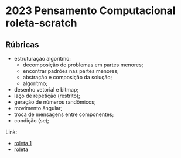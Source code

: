 # 2023 Pensamento Computacional roleta-scratch

## Rúbricas

* estruturação algorítmo:
  * decomposição do problemas em partes menores;
  * encontrar padrões nas partes menores;
  * abstração e composição da solução;
  * algorítmo;
* desenho vetorial e bitmap;
* laço de repetição (restrito);
* geração de números randômicos;
* movimento ângular;
* troca de mensagens entre componentes;
* condição (se);

Link:
* [roleta 1](https://scratch.mit.edu/projects/873821672)
* [roleta](https://scratch.mit.edu/projects/873800724)


